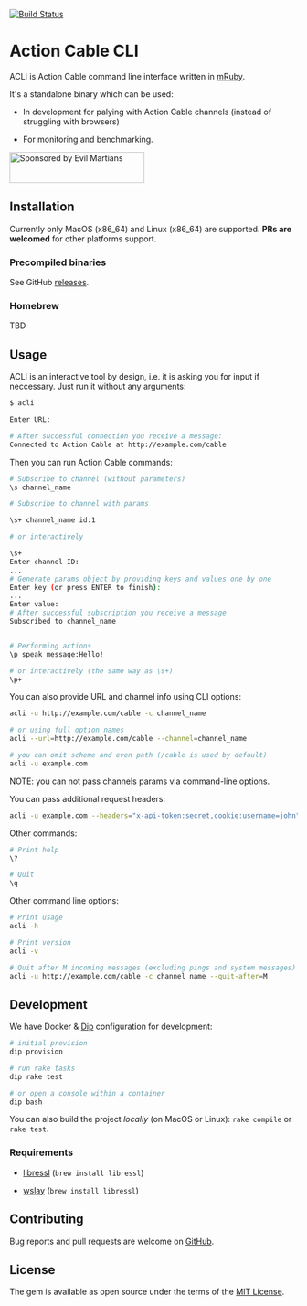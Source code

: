 [![Build Status](https://travis-ci.org/palkan/acli.svg?branch=master)](https://travis-ci.org/palkan/acli)

# Action Cable CLI

ACLI is Action Cable command line interface written in [mRuby](http://mruby.org).

It's a standalone binary which can be used:

- In development for palying with Action Cable channels (instead of struggling with browsers)

- For monitoring and benchmarking.

<a href="https://evilmartians.com/">
<img src="https://evilmartians.com/badges/sponsored-by-evil-martians.svg" alt="Sponsored by Evil Martians" width="236" height="54"></a>

## Installation

Currently only MacOS (x86\_64) and Linux (x86\_64) are supported.
**PRs are welcomed** for other platforms support.

### Precompiled binaries

See GitHub [releases](https://github.com/palkan/acli/releases).

### Homebrew

TBD

## Usage

ACLI is an interactive tool by design, i.e. it is asking you for input if neccessary.
Just run it without any arguments:

```sh
$ acli

Enter URL:

# After successful connection you receive a message:
Connected to Action Cable at http://example.com/cable
```

Then you can run Action Cable commands:

```sh
# Subscribe to channel (without parameters)
\s channel_name

# Subscribe to channel with params

\s+ channel_name id:1

# or interactively

\s+
Enter channel ID:
...
# Generate params object by providing keys and values one by one
Enter key (or press ENTER to finish):
...
Enter value:
# After successful subscription you receive a message
Subscribed to channel_name


# Performing actions
\p speak message:Hello!

# or interactively (the same way as \s+)
\p+
```

You can also provide URL and channel info using CLI options:

```sh
acli -u http://example.com/cable -c channel_name

# or using full option names
acli --url=http://example.com/cable --channel=channel_name

# you can omit scheme and even path (/cable is used by default)
acli -u example.com
```

NOTE: you can not pass channels params via command-line options.

You can pass additional request headers:

```sh
acli -u example.com --headers="x-api-token:secret,cookie:username=john"
```

Other commands:

```sh
# Print help
\?

# Quit
\q
```

Other command line options:

```sh
# Print usage
acli -h

# Print version
acli -v

# Quit after M incoming messages (excluding pings and system messages)
acli -u http://example.com/cable -c channel_name --quit-after=M
```

## Development

We have Docker & [Dip](https://github.com/bibendi/dip) configuration for development:

```sh
# initial provision
dip provision

# run rake tasks
dip rake test

# or open a console within a container
dip bash
```

You can also build the project _locally_ (on MacOS or Linux): `rake compile` or `rake test`.

### Requirements

- [libressl](https://www.libressl.org/) (`brew install libressl`)

- [wslay](https://github.com/tatsuhiro-t/wslay) (`brew install libressl`)

## Contributing

Bug reports and pull requests are welcome on [GitHub](https://github.com/palkan/acli).

## License

The gem is available as open source under the terms of the [MIT License](http://opensource.org/licenses/MIT).
